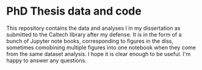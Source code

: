# PhD Thesis data and code

This repository contains the data and analyses I in my dissertation as 
submitted to the Caltech library after my defense. It is in the form of a 
bunch of Jupyter note books, corresponding to figures in the diss, 
sometimes comobining multiple figures into one notebook when they come
from the same dataset analysis. I hope it is clear enough to be useful. 
I'm happy to answer any questions.

